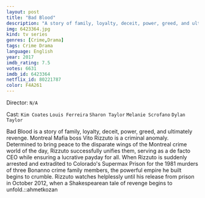 ```yaml
---
layout: post
title: "Bad Blood"
description: "A story of family, loyalty, deceit, power, greed, and ultimately revenge. Montreal Mafia boss Vito Rizzuto is a criminal anomaly. Determined to bring peace to the disparate wings of the Montreal crime world of the day, Rizzuto successfully unifies them, serving as a de facto CEO while ensuring a lucrative payday for all. When Rizzuto is suddenly arrested and extradited to Colorado's Supermax Prison for the 1981 murders of three Bonanno crime .."
img: 6423364.jpg
kind: tv series
genres: [Crime,Drama]
tags: Crime Drama 
language: English
year: 2017
imdb_rating: 7.5
votes: 6631
imdb_id: 6423364
netflix_id: 80221787
color: F4A261
---
```

Director: `N/A`  

Cast: `Kim Coates` `Louis Ferreira` `Sharon Taylor` `Melanie Scrofano` `Dylan Taylor` 

Bad Blood is a story of family, loyalty, deceit, power, greed, and ultimately revenge. Montreal Mafia boss Vito Rizzuto is a criminal anomaly. Determined to bring peace to the disparate wings of the Montreal crime world of the day, Rizzuto successfully unifies them, serving as a de facto CEO while ensuring a lucrative payday for all. When Rizzuto is suddenly arrested and extradited to Colorado's Supermax Prison for the 1981 murders of three Bonanno crime family members, the powerful empire he built begins to crumble. Rizzuto watches helplessly until his release from prison in October 2012, when a Shakespearean tale of revenge begins to unfold.::ahmetkozan